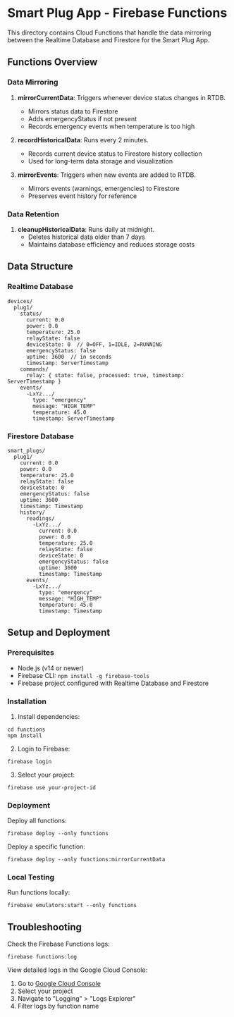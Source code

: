 # Smart Plug App - Firebase Functions

This directory contains Cloud Functions that handle the data mirroring between the Realtime Database and Firestore for the Smart Plug App.

## Functions Overview

### Data Mirroring

1. **mirrorCurrentData**: Triggers whenever device status changes in RTDB.
   - Mirrors status data to Firestore
   - Adds emergencyStatus if not present
   - Records emergency events when temperature is too high

2. **recordHistoricalData**: Runs every 2 minutes.
   - Records current device status to Firestore history collection
   - Used for long-term data storage and visualization

3. **mirrorEvents**: Triggers when new events are added to RTDB.
   - Mirrors events (warnings, emergencies) to Firestore
   - Preserves event history for reference

### Data Retention

1. **cleanupHistoricalData**: Runs daily at midnight.
   - Deletes historical data older than 7 days
   - Maintains database efficiency and reduces storage costs

## Data Structure

### Realtime Database

```
devices/
  plug1/
    status/
      current: 0.0
      power: 0.0
      temperature: 25.0
      relayState: false
      deviceState: 0  // 0=OFF, 1=IDLE, 2=RUNNING
      emergencyStatus: false
      uptime: 3600  // in seconds
      timestamp: ServerTimestamp
    commands/
      relay: { state: false, processed: true, timestamp: ServerTimestamp }
    events/
      -LxYz.../
        type: "emergency"
        message: "HIGH_TEMP"
        temperature: 45.0
        timestamp: ServerTimestamp
```

### Firestore Database

```
smart_plugs/
  plug1/
    current: 0.0
    power: 0.0
    temperature: 25.0
    relayState: false
    deviceState: 0
    emergencyStatus: false
    uptime: 3600
    timestamp: Timestamp
    history/
      readings/
        -LxYz.../
          current: 0.0
          power: 0.0
          temperature: 25.0
          relayState: false
          deviceState: 0
          emergencyStatus: false
          uptime: 3600
          timestamp: Timestamp
      events/
        -LxYz.../
          type: "emergency"
          message: "HIGH_TEMP"
          temperature: 45.0
          timestamp: Timestamp
```

## Setup and Deployment

### Prerequisites

- Node.js (v14 or newer)
- Firebase CLI: `npm install -g firebase-tools`
- Firebase project configured with Realtime Database and Firestore

### Installation

1. Install dependencies:
```
cd functions
npm install
```

2. Login to Firebase:
```
firebase login
```

3. Select your project:
```
firebase use your-project-id
```

### Deployment

Deploy all functions:
```
firebase deploy --only functions
```

Deploy a specific function:
```
firebase deploy --only functions:mirrorCurrentData
```

### Local Testing

Run functions locally:
```
firebase emulators:start --only functions
```

## Troubleshooting

Check the Firebase Functions logs:
```
firebase functions:log
```

View detailed logs in the Google Cloud Console:
1. Go to [Google Cloud Console](https://console.cloud.google.com)
2. Select your project
3. Navigate to "Logging" > "Logs Explorer"
4. Filter logs by function name 
